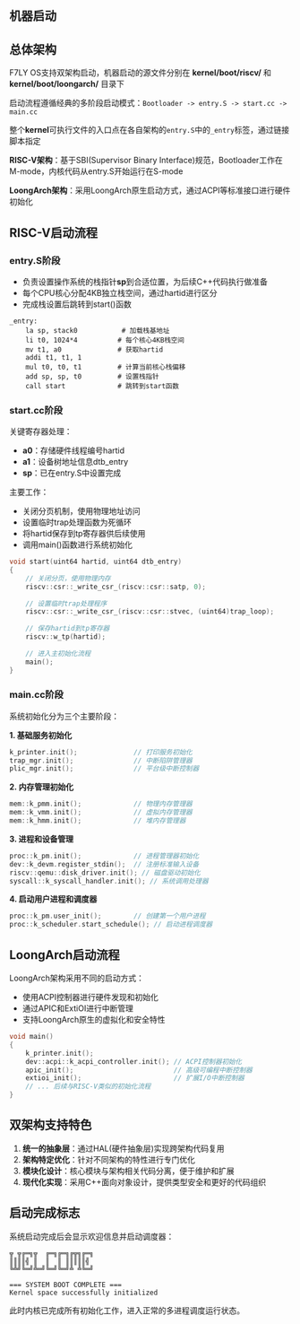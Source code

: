## 机器启动

## 总体架构
F7LY OS支持双架构启动，机器启动的源文件分别在 **kernel/boot/riscv/** 和 **kernel/boot/loongarch/** 目录下

启动流程遵循经典的多阶段启动模式：`Bootloader -> entry.S -> start.cc -> main.cc`

整个**kernel**可执行文件的入口点在各自架构的`entry.S`中的`_entry`标签，通过链接脚本指定

**RISC-V架构**：基于SBI(Supervisor Binary Interface)规范，Bootloader工作在M-mode，内核代码从entry.S开始运行在S-mode

**LoongArch架构**：采用LoongArch原生启动方式，通过ACPI等标准接口进行硬件初始化

## RISC-V启动流程

### entry.S阶段
- 负责设置操作系统的栈指针**sp**到合适位置，为后续C++代码执行做准备
- 每个CPU核心分配4KB独立栈空间，通过hartid进行区分
- 完成栈设置后跳转到start()函数

```riscv
_entry:
    la sp, stack0           # 加载栈基地址
    li t0, 1024*4          # 每个核心4KB栈空间
    mv t1, a0              # 获取hartid
    addi t1, t1, 1
    mul t0, t0, t1         # 计算当前核心栈偏移
    add sp, sp, t0         # 设置栈指针
    call start             # 跳转到start函数
```

### start.cc阶段
关键寄存器处理：
- **a0**：存储硬件线程编号hartid
- **a1**：设备树地址信息dtb_entry  
- **sp**：已在entry.S中设置完成

主要工作：
- 关闭分页机制，使用物理地址访问
- 设置临时trap处理函数为死循环
- 将hartid保存到tp寄存器供后续使用
- 调用main()函数进行系统初始化

```cpp
void start(uint64 hartid, uint64 dtb_entry)
{
    // 关闭分页，使用物理内存
    riscv::csr::_write_csr_(riscv::csr::satp, 0);
    
    // 设置临时trap处理程序
    riscv::csr::_write_csr_(riscv::csr::stvec, (uint64)trap_loop);
    
    // 保存hartid到tp寄存器
    riscv::w_tp(hartid);
    
    // 进入主初始化流程
    main();
}
```

### main.cc阶段
系统初始化分为三个主要阶段：

**1. 基础服务初始化**
```cpp
k_printer.init();              // 打印服务初始化
trap_mgr.init();               // 中断陷阱管理器
plic_mgr.init();               // 平台级中断控制器
```

**2. 内存管理初始化**
```cpp
mem::k_pmm.init();             // 物理内存管理器
mem::k_vmm.init();             // 虚拟内存管理器  
mem::k_hmm.init();             // 堆内存管理器
```

**3. 进程和设备管理**
```cpp
proc::k_pm.init();             // 进程管理器初始化
dev::k_devm.register_stdin();  // 注册标准输入设备
riscv::qemu::disk_driver.init(); // 磁盘驱动初始化
syscall::k_syscall_handler.init(); // 系统调用处理器
```

**4. 启动用户进程和调度器**
```cpp
proc::k_pm.user_init();        // 创建第一个用户进程
proc::k_scheduler.start_schedule(); // 启动进程调度器
```

## LoongArch启动流程

LoongArch架构采用不同的启动方式：
- 使用ACPI控制器进行硬件发现和初始化
- 通过APIC和ExtiOI进行中断管理
- 支持LoongArch原生的虚拟化和安全特性

```cpp
void main()
{
    k_printer.init();
    dev::acpi::k_acpi_controller.init(); // ACPI控制器初始化
    apic_init();                         // 高级可编程中断控制器
    extioi_init();                       // 扩展I/O中断控制器
    // ... 后续与RISC-V类似的初始化流程
}
```

## 双架构支持特色

1. **统一的抽象层**：通过HAL(硬件抽象层)实现跨架构代码复用
2. **架构特定优化**：针对不同架构的特性进行专门优化
3. **模块化设计**：核心模块与架构相关代码分离，便于维护和扩展
4. **现代化实现**：采用C++面向对象设计，提供类型安全和更好的代码组织

## 启动完成标志

系统启动完成后会显示欢迎信息并启动调度器：
```
╦ ╦╔═╗╦  ╔═╗╔═╗╔╦╗╔═╗
║║║║╣ ║  ║  ║ ║║║║║╣ 
╚╩╝╚═╝╩═╝╚═╝╚═╝╩ ╩╚═╝

=== SYSTEM BOOT COMPLETE ===
Kernel space successfully initialized
```

此时内核已完成所有初始化工作，进入正常的多进程调度运行状态。